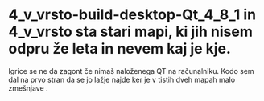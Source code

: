 # 4_v_vrsto-build-desktop-Qt_4_8_1 in 4_v_vrsto sta stari mapi, ki jih nisem odpru že leta in nevem kaj je kje. 
Igrice se ne da zagont če nimaš naloženega QT na računalniku. 
Kodo sem dal na prvo stran da se jo lažje najde ker je v tistih dveh mapah malo zmešnjave
. 
